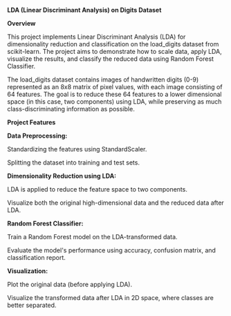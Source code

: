 

**LDA (Linear Discriminant Analysis) on Digits Dataset** 

**Overview**

This project implements Linear Discriminant Analysis (LDA) for dimensionality reduction and classification on the load_digits dataset from scikit-learn. The project aims to demonstrate how to scale data, apply LDA, visualize the results, and classify the reduced data using Random Forest Classifier.

The load_digits dataset contains images of handwritten digits (0-9) represented as an 8x8 matrix of pixel values, with each image consisting of 64 features. The goal is to reduce these 64 features to a lower dimensional space (in this case, two components) using LDA, while preserving as much class-discriminating information as possible.

**Project Features**

**Data Preprocessing:**

Standardizing the features using StandardScaler.

Splitting the dataset into training and test sets.

**Dimensionality Reduction using LDA:**

LDA is applied to reduce the feature space to two components.

Visualize both the original high-dimensional data and the reduced data after LDA.

**Random Forest Classifier:**

Train a Random Forest model on the LDA-transformed data.

Evaluate the model's performance using accuracy, confusion matrix, and classification report.

**Visualization:**

Plot the original data (before applying LDA).

Visualize the transformed data after LDA in 2D space, where classes are better separated.

